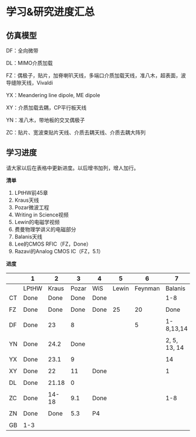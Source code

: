 # 学习&研究进度汇总

## 仿真模型

DF：全向微带

DL：MIMO介质加载

FZ：偶极子，贴片，加脊喇叭天线，多端口介质加载天线，准八木，超表面，波导缝隙天线，Vivaldi

YX：Meandering line dipole, ME dipole

XY：介质加载去耦，CP平行板天线

YN：准八木，带地板的交叉偶极子

ZC：贴片、宽波束贴片天线、介质去耦天线、介质去耦大阵列

## 学习进度

请大家以后在表格中更新进度。以后增书加列，增人加行。

**清单**

1. LPtHW前45章
2. Kraus天线
3. Pozar微波工程
4. Writing in Science视频
5. Lewin的电磁学视频
6. 费曼物理学讲义的电磁部分
7. Balanis天线
8. Lee的CMOS RFIC（FZ，Done）
9. Razavi的Analog CMOS IC（FZ，5.1）

**进度**

|      | 1     | 2     | 3     | 4    | 5     | 6       | 7            |
| ---- | ----- | ----- | ----- | ---- | ----- | ------- | ------------ |
|      | LPtHW | Kraus | Pozar | WiS  | Lewin | Feynman | Balanis      |
| CT   | Done  | Done  | Done  | Done |       |         | 1-8          |
|      |       |       |       |      |       |         |              |
| FZ   | Done  | Done  | Done  | Done | 25    | 20      | Done         |
|      |       |       |       |      |       |         |              |
| DF   | Done  | 23    | 8     |      |       | 5       | 1-8,13,14    |
|      |       |       |       |      |       |         |              |
| YN   | Done  | 24.2  | Done  |      |       |         | 2, 5, 13, 14 |
|      |       |       |       |      |       |         |              |
| YX   | Done  | 23.1  | 9     |      |       |         | 14           |
|      |       |       |       |      |       |         |              |
| XY   | Done  | 22    | 11    | Done |       |         | 1            |
|      |       |       |       |      |       |         |              |
| DL   | Done  | 21.18 | 0     |      |       |         |              |
|      |       |       |       |      |       |         |              |
| ZC   | Done  | 14-18 | 9.1   | Done |       |         | 1-8          |
|      |       |       |       |      |       |         |              |
| ZN   | Done  | Done  | 5.3   | P4   |       |         |              |
|      |       |       |       |      |       |         |              |
| GB   | 1-3   |       |       |      |       |         |              |